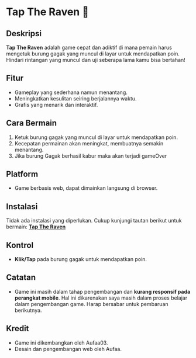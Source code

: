 # Tap The Raven 🦅

## Deskripsi
**Tap The Raven** adalah game cepat dan adiktif di mana pemain harus mengetuk burung gagak yang muncul di layar untuk mendapatkan poin. Hindari rintangan yang muncul dan uji seberapa lama kamu bisa bertahan!

## Fitur
- Gameplay yang sederhana namun menantang.
- Meningkatkan kesulitan seiring berjalannya waktu.
- Grafis yang menarik dan interaktif.

## Cara Bermain
1. Ketuk burung gagak yang muncul di layar untuk mendapatkan poin.
2. Kecepatan permainan akan meningkat, membuatnya semakin menantang.
3. Jika burung Gagak berhasil kabur maka akan terjadi gameOver

## Platform
- Game berbasis web, dapat dimainkan langsung di browser.

## Instalasi
Tidak ada instalasi yang diperlukan. Cukup kunjungi tautan berikut untuk bermain:
[**Tap The Raven**](https://aufaa03.github.io/Tap-The-Raven/)

## Kontrol
- **Klik/Tap** pada burung gagak untuk mendapatkan poin.

## Catatan
- Game ini masih dalam tahap pengembangan dan **kurang responsif pada perangkat mobile**. Hal ini dikarenakan saya masih dalam proses belajar dalam pengembangan game. Harap bersabar untuk pembaruan berikutnya.

## Kredit
- Game ini dikembangkan oleh Aufaa03.
- Desain dan pengembangan web oleh Aufaa.
